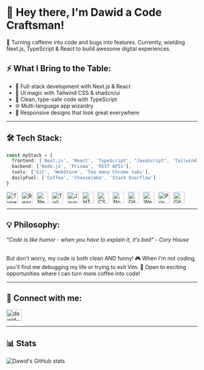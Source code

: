 # 👋 Hey there, I'm Dawid a Code Craftsman!

🎯 Turning caffeine into code and bugs into features. Currently, wielding Next.js, TypeScript & React to build awesome
digital experiences.

## ⚡ What I Bring to the Table:

- 🔨 Full-stack development with Next.js & React
- 🎨 UI magic with Tailwind CSS & shadcn/ui
- 🧩 Clean, type-safe code with TypeScript
- 🌐 Multi-language app wizardry
- 📱 Responsive designs that look great everywhere

---

## 🛠 Tech Stack:

```typescript
const myStack = {
  frontend: ['Next.js', 'React', 'TypeScript', "JavaScript", 'Tailwind CSS', "Next.js", "HTML", "CSS"],
  backend: ['Node.js', 'Prisma', 'REST APIs'],
  tools: ['Git', 'WebStorm', 'Too many Chrome tabs'],
  dailyFuel: ['Coffee', 'Cheesecake', 'Stack Overflow']
}
```

<div style="display: flex; flex-wrap: wrap; gap: 10px;">
  <img style="width: 30px;" src="https://cdn.jsdelivr.net/gh/devicons/devicon/icons/typescript/typescript-plain.svg" alt="TypeScript" />
  <img style="width: 30px;" src="https://cdn.jsdelivr.net/gh/devicons/devicon/icons/react/react-original.svg" alt="React" />
  <img style="width: 30px;" src="https://cdn.jsdelivr.net/gh/devicons/devicon/icons/nextjs/nextjs-original.svg" alt="Next.js" />
  <img style="width: 30px;" src="https://cdn.jsdelivr.net/gh/devicons/devicon/icons/tailwindcss/tailwindcss-original.svg" alt="TailwindCSS" />
  <img style="width: 30px;" src="https://cdn.jsdelivr.net/gh/devicons/devicon/icons/javascript/javascript-plain.svg" alt="JavaScript" />
  <img style="width: 30px;" src="https://cdn.jsdelivr.net/gh/devicons/devicon/icons/html5/html5-plain.svg" alt="HTML" />
  <img style="width: 30px;" src="https://cdn.jsdelivr.net/gh/devicons/devicon/icons/css3/css3-plain.svg" alt="CSS" />
  <img style="width: 30px;" src="https://cdn.jsdelivr.net/gh/devicons/devicon/icons/nodejs/nodejs-original.svg" alt="NodeJS" />
  <img style="width: 30px;" src="https://cdn.jsdelivr.net/gh/devicons/devicon/icons/git/git-original.svg" alt="Git" />
  <img style="width: 30px;" src="https://cdn.jsdelivr.net/gh/devicons/devicon/icons/webstorm/webstorm-original.svg" alt="WebStorm" />
  <img style="width: 30px;" src="https://cdn.jsdelivr.net/gh/devicons/devicon/icons/prisma/prisma-original.svg" alt="Prisma" />
  <img style="width: 30px;" src="https://cdn.jsdelivr.net/gh/devicons/devicon/icons/github/github-original.svg" alt="GitHub" />
</div>

---

## 💡 Philosophy:

_"Code is like humor - when you have to explain it, it's bad" - Cory House_

<br/>
But don't worry, my code is both clean AND funny!
🎮 When I'm not coding, you'll find me debugging my life or trying to exit Vim.
💌 Open to exciting opportunities where I can turn more coffee into code!

---

## 🔗  Connect with me:

<a href="https://linkedin.com/in/dawid-binkowski-webdev" target="blank"><img align="center" src="https://raw.githubusercontent.com/rahuldkjain/github-profile-readme-generator/master/src/images/icons/Social/linked-in-alt.svg" alt="dawid-binkowski-webdev" height="30" width="40" /></a>

---

## 📊 Stats

![Dawid's GitHub stats](https://github-readme-stats.vercel.app/api?username=binkowskidawid&show_icons=true&theme=gruvbox)
